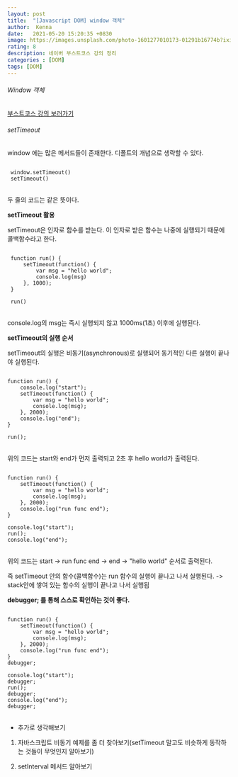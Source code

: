 ```yaml
---
layout: post
title:  "[Javascript DOM] window 객체"
author:  Kenna
date:   2021-05-20 15:20:35 +0830
image: https://images.unsplash.com/photo-1601277010173-01291b16774b?ixid=MnwxMjA3fDB8MHxwaG90by1wYWdlfHx8fGVufDB8fHx8&ixlib=rb-1.2.1&auto=format&fit=crop&w=1170&q=80
rating: 8
description: 네이버 부스트코스 강의 정리
categories : [DOM]
tags: [DOM]
---
```



###### Window 객체
[부스트코스 강의 보러가기]("https://www.boostcourse.org/web316/lecture/16698?isDesc=false")


###### setTimeout
window 에는 많은 메서드들이 존재한다.
디폴트의 개념으로 생략할 수 있다.

<pre>
<code>
 window.setTimeout()
 setTimeout()
</code>
</pre>
두 줄의 코드는 같은 뜻이다.

**setTimeout 활용** <br>

setTimeout은 인자로 함수를 받는다. 이 인자로 받은 함수는 나중에 실행되기 때문에 콜백함수라고 한다.

<pre>
<code>
 function run() {
     setTimeout(function() {
         var msg = "hello world";
         console.log(msg)
     }, 1000);
 }

 run()
</code>
</pre>

console.log의 msg는 즉시 실행되지 않고 1000ms(1초) 이후에 실행된다.


**setTimeout의 실행 순서**<br>

setTimeout의 실행은 비동기(asynchronous)로 실행되어 동기적인 다른 실행이 끝나야 실행된다.

<pre>
<code>
function run() {
    console.log("start");
    setTimeout(function() {
        var msg = "hello world";
        console.log(msg); 
    }, 2000);
    console.log("end");
}

run();
</code>
</pre>

위의 코드는 start와 end가 먼저 출력되고 2초 후 hello world가 출력된다.

<pre>
<code>
function run() {
    setTimeout(function() {
        var msg = "hello world";
        console.log(msg);  
    }, 2000);
    console.log("run func end");
}

console.log("start");
run();
console.log("end");
</code>
</pre>

위의 코드는 start -> run func end -> end -> "hello world" 순서로 출력된다.

즉 setTimeout 안의 함수(콜백함수)는 run 함수의 실행이 끝나고 나서 실행된다.
-> stack안에 쌓여 있는 함수의 실행이 끝나고 나서 실행됨


**debugger; 를 통해 스스로 확인하는 것이 좋다.**

<pre>
<code>
function run() {
    setTimeout(function() {
        var msg = "hello world";
        console.log(msg);  
    }, 2000);
    console.log("run func end");
}
debugger;

console.log("start");
debugger;
run();
debugger;
console.log("end");
debugger;
</code>
</pre>




- 추가로 생각해보기

1. 자바스크립트 비동기 예제를 좀 더 찾아보기(setTimeout 말고도 비슷하게 동작하는 것들이 무엇인지 알아보기)


2. setInterval 메서드 알아보기

